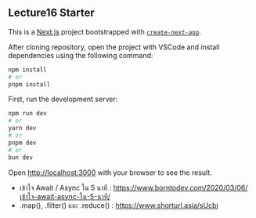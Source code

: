 ## Lecture16 Starter

This is a [Next.js](https://nextjs.org/) project bootstrapped with [`create-next-app`](https://github.com/vercel/next.js/tree/canary/packages/create-next-app).

After cloning repository, open the project with VSCode and install dependencies using the following command:

```bash
npm install
# or
pnpm install

```

First, run the development server:

```bash
npm run dev
# or
yarn dev
# or
pnpm dev
# or
bun dev
```

Open [http://localhost:3000](http://localhost:3000) with your browser to see the result.

- เข้าใจ Await / Async ใน 5 นาที : https://www.borntodev.com/2020/03/06/เข้าใจ-await-async-ใน-5-นาที/
- .map(), .filter() และ .reduce() : https://www.shorturl.asia/sUcbj
